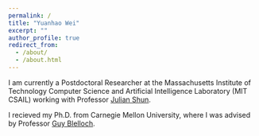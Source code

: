```yaml
---
permalink: /
title: "Yuanhao Wei"
excerpt: ""
author_profile: true
redirect_from: 
  - /about/
  - /about.html
---
```


I am currently a Postdoctoral Researcher at the Massachusetts Institute
of Technology
Computer Science and Artificial Intelligence Laboratory (MIT CSAIL) working with Professor [Julian Shun](https://people.csail.mit.edu/jshun/).

I recieved my Ph.D. from Carnegie Mellon University, where I was advised by Professor [Guy Blelloch](http://www.cs.cmu.edu/~guyb/). 

